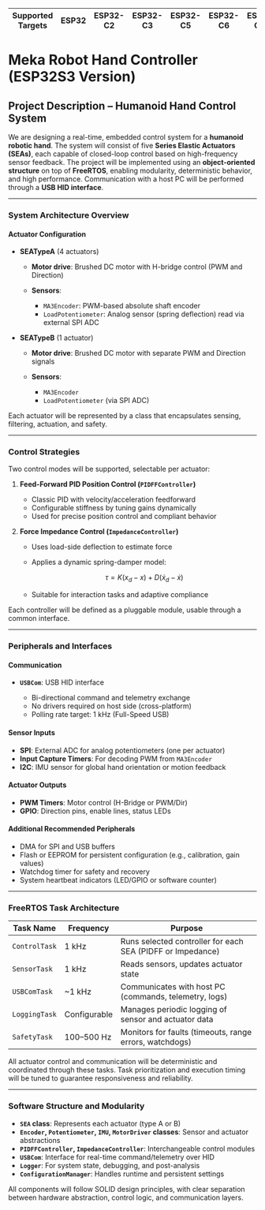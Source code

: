 | Supported Targets | ESP32 | ESP32-C2 | ESP32-C3 | ESP32-C5 | ESP32-C6 | ESP32-C61 | ESP32-H2 | ESP32-P4 | ESP32-S2 | ESP32-S3 |
| ----------------- | ----- | -------- | -------- | -------- | -------- | --------- | -------- | -------- | -------- | -------- |

# Meka Robot Hand Controller (ESP32S3 Version)


## Project Description – Humanoid Hand Control System

We are designing a real-time, embedded control system for a **humanoid robotic hand**. The system will consist of five **Series Elastic Actuators (SEAs)**, each capable of closed-loop control based on high-frequency sensor feedback. The project will be implemented using an **object-oriented structure** on top of **FreeRTOS**, enabling modularity, deterministic behavior, and high performance. Communication with a host PC will be performed through a **USB HID interface**.

---

### System Architecture Overview

#### Actuator Configuration

* **SEATypeA** (4 actuators)

  * **Motor drive**: Brushed DC motor with H-bridge control (PWM and Direction)
  * **Sensors**:

    * `MA3Encoder`: PWM-based absolute shaft encoder
    * `LoadPotentiometer`: Analog sensor (spring deflection) read via external SPI ADC

* **SEATypeB** (1 actuator)

  * **Motor drive**: Brushed DC motor with separate PWM and Direction signals
  * **Sensors**:

    * `MA3Encoder`
    * `LoadPotentiometer` (via SPI ADC)

Each actuator will be represented by a class that encapsulates sensing, filtering, actuation, and safety.

---

### Control Strategies

Two control modes will be supported, selectable per actuator:

1. **Feed-Forward PID Position Control (`PIDFFController`)**

   * Classic PID with velocity/acceleration feedforward
   * Configurable stiffness by tuning gains dynamically
   * Used for precise position control and compliant behavior

2. **Force Impedance Control (`ImpedanceController`)**

   * Uses load-side deflection to estimate force
   * Applies a dynamic spring-damper model:

     $$
     \tau = K(x_d - x) + D(\dot{x}_d - \dot{x})
     $$
   * Suitable for interaction tasks and adaptive compliance

Each controller will be defined as a pluggable module, usable through a common interface.

---

### Peripherals and Interfaces

#### Communication

* **`USBCom`**: USB HID interface

  * Bi-directional command and telemetry exchange
  * No drivers required on host side (cross-platform)
  * Polling rate target: 1 kHz (Full-Speed USB)

#### Sensor Inputs

* **SPI**: External ADC for analog potentiometers (one per actuator)
* **Input Capture Timers**: For decoding PWM from `MA3Encoder`
* **I2C**: IMU sensor for global hand orientation or motion feedback

#### Actuator Outputs

* **PWM Timers**: Motor control (H-Bridge or PWM/Dir)
* **GPIO**: Direction pins, enable lines, status LEDs

#### Additional Recommended Peripherals

* DMA for SPI and USB buffers
* Flash or EEPROM for persistent configuration (e.g., calibration, gain values)
* Watchdog timer for safety and recovery
* System heartbeat indicators (LED/GPIO or software counter)

---

### FreeRTOS Task Architecture

| Task Name     | Frequency    | Purpose                                                    |
| ------------- | ------------ | ---------------------------------------------------------- |
| `ControlTask` | 1 kHz        | Runs selected controller for each SEA (PIDFF or Impedance) |
| `SensorTask`  | 1 kHz        | Reads sensors, updates actuator state                      |
| `USBComTask`  | \~1 kHz      | Communicates with host PC (commands, telemetry, logs)      |
| `LoggingTask` | Configurable | Manages periodic logging of sensor and actuator data       |
| `SafetyTask`  | 100–500 Hz   | Monitors for faults (timeouts, range errors, watchdogs)    |

All actuator control and communication will be deterministic and coordinated through these tasks. Task prioritization and execution timing will be tuned to guarantee responsiveness and reliability.

---

### Software Structure and Modularity

* **`SEA` class**: Represents each actuator (type A or B)
* **`Encoder`, `Potentiometer`, `IMU`, `MotorDriver` classes**: Sensor and actuator abstractions
* **`PIDFFController`, `ImpedanceController`**: Interchangeable control modules
* **`USBCom`**: Interface for real-time command/telemetry over HID
* **`Logger`**: For system state, debugging, and post-analysis
* **`ConfigurationManager`**: Handles runtime and persistent settings

All components will follow SOLID design principles, with clear separation between hardware abstraction, control logic, and communication layers.

